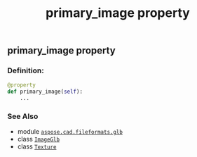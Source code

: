 ﻿---
title: primary_image property
second_title: Aspose.CAD for Python via .NET API References
description: 
type: docs
weight: 120
url: /python-net/aspose.cad.fileformats.glb/texture/primary_image/
is_root: false
---

## primary_image property

### Definition:
```python
@property
def primary_image(self):
    ...
```

### See Also
* module [`aspose.cad.fileformats.glb`](../../)
* class [`ImageGlb`](/cad/python-net/aspose.cad.fileformats.glb/imageglb)
* class [`Texture`](/cad/python-net/aspose.cad.fileformats.glb/texture)
